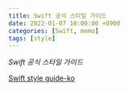 ```yaml
---
title: Swift 공식 스타일 가이드
date: 2022-01-07 10:00:00 +0900
categories: [Swift, memo]
tags: [style]
---
```


*Swift 공식 스타일 가이드*

[Swift style guide-ko](https://github.com/swift-kr/swift-style-guide-raywenderlich/blob/master/ko_style_guide.md)

